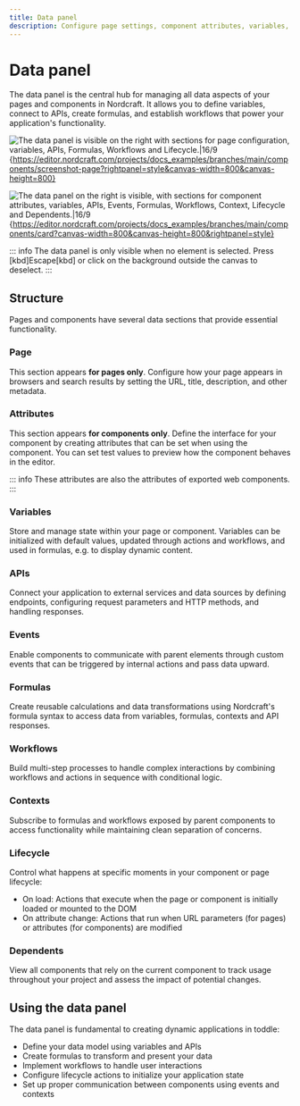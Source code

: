 ```yaml
---
title: Data panel
description: Configure page settings, component attributes, variables, APIs, events and logical connections in Nordcraft's central data panel.
---
```


# Data panel

The data panel is the central hub for managing all data aspects of your pages and components in Nordcraft. It allows you to define variables, connect to APIs, create formulas, and establish workflows that power your application's functionality.

![The data panel is visible on the right with sections for page configuration, variables, APIs, Formulas, Workflows and Lifecycle.|16/9](data-panel-page.webp 'Data panel page'){https://editor.nordcraft.com/projects/docs_examples/branches/main/components/screenshot-page?rightpanel=style&canvas-width=800&canvas-height=800}

![The data panel on the right is visible, with sections for component attributes, variables, APIs, Events, Formulas, Workflows, Context, Lifecycle and Dependents.|16/9](data-panel-component.webp 'Data panel component'){https://editor.nordcraft.com/projects/docs_examples/branches/main/components/card?canvas-width=800&canvas-height=800&rightpanel=style}

::: info
The data panel is only visible when no element is selected. Press [kbd]Escape[kbd] or click on the background outside the canvas to deselect.
:::

## Structure

Pages and components have several data sections that provide essential functionality.

### Page

This section appears **for pages only**. Configure how your page appears in browsers and search results by setting the URL, title, description, and other metadata.

### Attributes

This section appears **for components only**. Define the interface for your component by creating attributes that can be set when using the component. You can set test values to preview how the component behaves in the editor.

::: info
These attributes are also the attributes of exported web components.
:::

### Variables

Store and manage state within your page or component. Variables can be initialized with default values, updated through actions and workflows, and used in formulas, e.g. to display dynamic content.

### APIs

Connect your application to external services and data sources by defining endpoints, configuring request parameters and HTTP methods, and handling responses.

### Events

Enable components to communicate with parent elements through custom events that can be triggered by internal actions and pass data upward.

### Formulas

Create reusable calculations and data transformations using Nordcraft's formula syntax to access data from variables, formulas, contexts and API responses.

### Workflows

Build multi-step processes to handle complex interactions by combining workflows and actions in sequence with conditional logic.

### Contexts

Subscribe to formulas and workflows exposed by parent components to access functionality while maintaining clean separation of concerns.

### Lifecycle

Control what happens at specific moments in your component or page lifecycle:

- On load: Actions that execute when the page or component is initially loaded or mounted to the DOM
- On attribute change: Actions that run when URL parameters (for pages) or attributes (for components) are modified

### Dependents

View all components that rely on the current component to track usage throughout your project and assess the impact of potential changes.

## Using the data panel

The data panel is fundamental to creating dynamic applications in toddle:

- Define your data model using variables and APIs
- Create formulas to transform and present your data
- Implement workflows to handle user interactions
- Configure lifecycle actions to initialize your application state
- Set up proper communication between components using events and contexts
